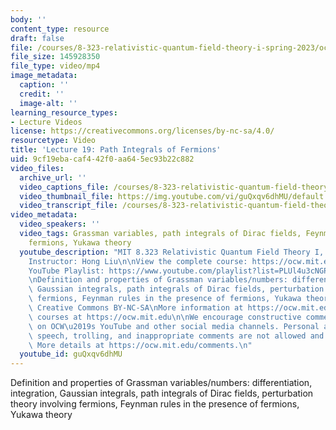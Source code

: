 ```yaml
---
body: ''
content_type: resource
draft: false
file: /courses/8-323-relativistic-quantum-field-theory-i-spring-2023/ocw_8323_lecture19_2023apr19_360p_16_9.mp4
file_size: 145928350
file_type: video/mp4
image_metadata:
  caption: ''
  credit: ''
  image-alt: ''
learning_resource_types:
- Lecture Videos
license: https://creativecommons.org/licenses/by-nc-sa/4.0/
resourcetype: Video
title: 'Lecture 19: Path Integrals of Fermions'
uid: 9cf19eba-caf4-42f0-aa64-5ec93b22c882
video_files:
  archive_url: ''
  video_captions_file: /courses/8-323-relativistic-quantum-field-theory-i-spring-2023/1xKpgn4UOiwO__eM6gIghZ5-cY6MQvsXT_transcript.webvtt
  video_thumbnail_file: https://img.youtube.com/vi/guQxqv6dhMU/default.jpg
  video_transcript_file: /courses/8-323-relativistic-quantum-field-theory-i-spring-2023/1xKpgn4UOiwO__eM6gIghZ5-cY6MQvsXT_transcript.pdf
video_metadata:
  video_speakers: ''
  video_tags: Grassman variables, path integrals of Dirac fields, Feynman rules for
    fermions, Yukawa theory
  youtube_description: "MIT 8.323 Relativistic Quantum Field Theory I, Spring 2023\n\
    Instructor: Hong Liu\n\nView the complete course: https://ocw.mit.edu/courses/8-323-relativistic-quantum-field-theory-i-spring-2023/\n\
    YouTube Playlist: https://www.youtube.com/playlist?list=PLUl4u3cNGP61AV6bhf4mB3tCyWQrI_uU5\n\
    \nDefinition and properties of Grassman variables/numbers: differentiation, integration,\
    \ Gaussian integrals, path integrals of Dirac fields, perturbation theory involving\
    \ fermions, Feynman rules in the presence of fermions, Yukawa theory \n\nLicense:\
    \ Creative Commons BY-NC-SA\nMore information at https://ocw.mit.edu/terms\nMore\
    \ courses at https://ocw.mit.edu\n\nWe encourage constructive comments and discussion\
    \ on OCW\u2019s YouTube and other social media channels. Personal attacks, hate\
    \ speech, trolling, and inappropriate comments are not allowed and may be removed.\
    \ More details at https://ocw.mit.edu/comments.\n"
  youtube_id: guQxqv6dhMU
---
```

Definition and properties of Grassman variables/numbers: differentiation, integration, Gaussian integrals, path integrals of Dirac fields, perturbation theory involving fermions, Feynman rules in the presence of fermions, Yukawa theory